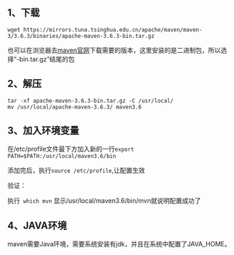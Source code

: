 ## 1、下载



```shell
wget https://mirrors.tuna.tsinghua.edu.cn/apache/maven/maven-3/3.6.3/binaries/apache-maven-3.6.3-bin.tar.gz
```

也可以在浏览器去[maven官网](http://maven.apache.org/download.cgi)下载需要的版本，这里安装的是二进制包，所以选择“-bin.tar.gz”结尾的包

## 2、解压

```shell
tar -xf apache-maven-3.6.3-bin.tar.gz -C /usr/local/
mv /usr/local/apache-maven-3.6.3/ maven3.6

```

## 3、加入环境变量

在/etc/profile文件最下方加入新的一行`export PATH=$PATH:/usr/local/maven3.6/bin`  

添加完后，执行`source /etc/profile`,让配置生效

验证：

执行` which mvn`
显示/usr/local/maven3.6/bin/mvn就说明配置成功了

## 4、JAVA环境

maven需要Java环境，需要系统安装有jdk，并且在系统中配置了JAVA_HOME。
